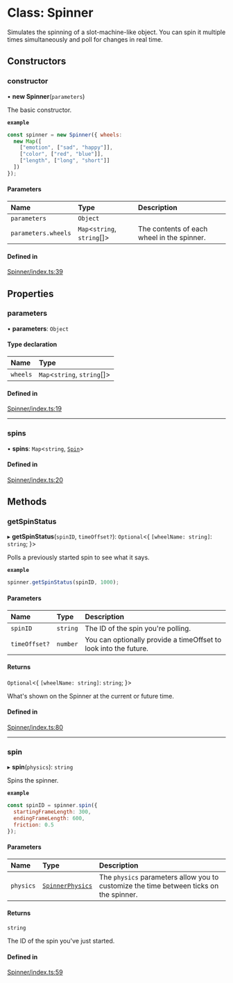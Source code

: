 # Class: Spinner

Simulates the spinning of a slot-machine-like object.
You can spin it multiple times simultaneously
 and poll for changes in real time.

## Constructors

### constructor

• **new Spinner**(`parameters`)

The basic constructor.

**`example`**
```js
const spinner = new Spinner({ wheels:
  new Map([
    ["emotion", ["sad", "happy"]],
    ["color", ["red", "blue"]],
    ["length", ["long", "short"]]
  ])
});
```

#### Parameters

| Name | Type | Description |
| :------ | :------ | :------ |
| `parameters` | `Object` |  |
| `parameters.wheels` | `Map`<`string`, `string`[]\> | The contents of each wheel in the spinner. |

#### Defined in

[Spinner/index.ts:39](https://github.com/daniellacosse/idea-spinner/blob/4cf8973/packages/spinner/Spinner/index.ts#L39)

## Properties

### parameters

• **parameters**: `Object`

#### Type declaration

| Name | Type |
| :------ | :------ |
| `wheels` | `Map`<`string`, `string`[]\> |

#### Defined in

[Spinner/index.ts:19](https://github.com/daniellacosse/idea-spinner/blob/4cf8973/packages/spinner/Spinner/index.ts#L19)

___

### spins

• **spins**: `Map`<`string`, [`Spin`](https://github.com/daniellacosse/idea-spinner/tree/main/packages/spinner/docs/classes/Spin.md)\>

#### Defined in

[Spinner/index.ts:20](https://github.com/daniellacosse/idea-spinner/blob/4cf8973/packages/spinner/Spinner/index.ts#L20)

## Methods

### getSpinStatus

▸ **getSpinStatus**(`spinID`, `timeOffset?`): `Optional`<{ `[wheelName: string]`: `string`;  }\>

Polls a previously started spin to see what it says.

**`example`**
```js
spinner.getSpinStatus(spinID, 1000);
```

#### Parameters

| Name | Type | Description |
| :------ | :------ | :------ |
| `spinID` | `string` | The ID of the spin you're polling. |
| `timeOffset?` | `number` | You can optionally provide a  timeOffset to look into the future. |

#### Returns

`Optional`<{ `[wheelName: string]`: `string`;  }\>

What's shown on the Spinner at the current or future time.

#### Defined in

[Spinner/index.ts:80](https://github.com/daniellacosse/idea-spinner/blob/4cf8973/packages/spinner/Spinner/index.ts#L80)

___

### spin

▸ **spin**(`physics`): `string`

Spins the spinner.

**`example`**
```js
const spinID = spinner.spin({
  startingFrameLength: 300,
  endingFrameLength: 600,
  friction: 0.5
});
```

#### Parameters

| Name | Type | Description |
| :------ | :------ | :------ |
| `physics` | [`SpinnerPhysics`](https://github.com/daniellacosse/idea-spinner/tree/main/packages/spinner/docs/interfaces/SpinnerPhysics.md) | The `physics` parameters allow you to customize  the time between ticks on the spinner. |

#### Returns

`string`

The ID of the spin you've just started.

#### Defined in

[Spinner/index.ts:59](https://github.com/daniellacosse/idea-spinner/blob/4cf8973/packages/spinner/Spinner/index.ts#L59)
